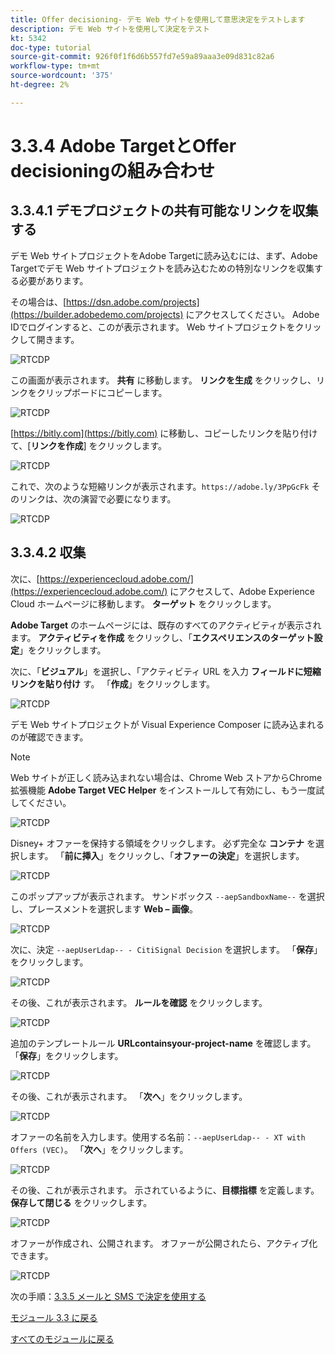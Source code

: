 ```yaml
---
title: Offer decisioning- デモ Web サイトを使用して意思決定をテストします
description: デモ Web サイトを使用して決定をテスト
kt: 5342
doc-type: tutorial
source-git-commit: 926f0f1f6d6b557fd7e59a89aaa3e09d831c82a6
workflow-type: tm+mt
source-wordcount: '375'
ht-degree: 2%

---
```


# 3.3.4 Adobe TargetとOffer decisioningの組み合わせ

## 3.3.4.1 デモプロジェクトの共有可能なリンクを収集する

デモ Web サイトプロジェクトをAdobe Targetに読み込むには、まず、Adobe Targetでデモ Web サイトプロジェクトを読み込むための特別なリンクを収集する必要があります。

その場合は、[https://dsn.adobe.com/projects](https://builder.adobedemo.com/projects) にアクセスしてください。 Adobe IDでログインすると、このが表示されます。 Web サイトプロジェクトをクリックして開きます。

![RTCDP](./images/builder1.png)

この画面が表示されます。 **共有** に移動します。 **リンクを生成** をクリックし、リンクをクリップボードにコピーします。

![RTCDP](./images/builder2.png)

[https://bitly.com](https://bitly.com) に移動し、コピーしたリンクを貼り付けて、[**リンクを作成**] をクリックします。

![RTCDP](./images/builder4.png)

これで、次のような短縮リンクが表示されます。`https://adobe.ly/3PpGcFk` そのリンクは、次の演習で必要になります。

![RTCDP](./images/builder5.png)

## 3.3.4.2 収集

次に、[https://experiencecloud.adobe.com/](https://experiencecloud.adobe.com/) にアクセスして、Adobe Experience Cloud ホームページに移動します。 **ターゲット** をクリックします。

**Adobe Target** のホームページには、既存のすべてのアクティビティが表示されます。 **アクティビティを作成** をクリックし、「**エクスペリエンスのターゲット設定**」をクリックします。

次に、「**ビジュアル**」を選択し、「アクティビティ URL を入力 **フィールドに短縮リンクを貼り付け** す。 「**作成**」をクリックします。

![RTCDP](./images/exclatcrxt1.png)

デモ Web サイトプロジェクトが Visual Experience Composer に読み込まれるのが確認できます。

>[!NOTE]
>
>Web サイトが正しく読み込まれない場合は、Chrome Web ストアからChrome拡張機能 **Adobe Target VEC Helper** をインストールして有効にし、もう一度試してください。

![RTCDP](./images/vec1.png)

Disney+ オファーを保持する領域をクリックします。 必ず完全な **コンテナ** を選択します。 「**前に挿入**」をクリックし、「**オファーの決定**」を選択します。

![RTCDP](./images/vec3.png)

このポップアップが表示されます。 サンドボックス `--aepSandboxName--` を選択し、プレースメントを選択します **Web – 画像**。

![RTCDP](./images/vec4.png)

次に、決定 `--aepUserLdap-- - CitiSignal Decision` を選択します。 「**保存**」をクリックします。

![RTCDP](./images/vec5.png)

その後、これが表示されます。 **ルールを確認** をクリックします。

![RTCDP](./images/vec5a.png)

追加のテンプレートルール **URL****contains****your-project-name** を確認します。 「**保存**」をクリックします。

![RTCDP](./images/vec6.png)

その後、これが表示されます。 「**次へ**」をクリックします。

![RTCDP](./images/vec7.png)

オファーの名前を入力します。使用する名前：`--aepUserLdap-- - XT with Offers (VEC)`。 「**次へ**」をクリックします。

![RTCDP](./images/vec8.png)

その後、これが表示されます。 示されているように、**目標指標** を定義します。 **保存して閉じる** をクリックします。

![RTCDP](./images/vec9.png)

オファーが作成され、公開されます。 オファーが公開されたら、アクティブ化できます。

![RTCDP](./images/vec11.png)

次の手順：[3.3.5 メールと SMS で決定を使用する ](./ex5.md)

[モジュール 3.3 に戻る](./offer-decisioning.md)

[すべてのモジュールに戻る](./../../../overview.md)
